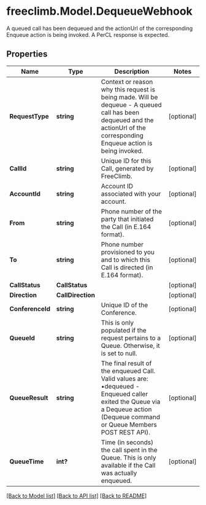 # freeclimb.Model.DequeueWebhook

A queued call has been dequeued and the actionUrl of the corresponding Enqueue action is being invoked. A PerCL response is expected.
## Properties

Name | Type | Description | Notes
------------ | ------------- | ------------- | -------------
**RequestType** | **string** | Context or reason why this request is being made. Will be dequeue - A queued call has been dequeued and the actionUrl of the corresponding Enqueue action is being invoked. | [optional] 
**CallId** | **string** | Unique ID for this Call, generated by FreeClimb. | [optional] 
**AccountId** | **string** | Account ID associated with your account. | [optional] 
**From** | **string** | Phone number of the party that initiated the Call (in E.164 format). | [optional] 
**To** | **string** | Phone number provisioned to you and to which this Call is directed (in E.164 format). | [optional] 
**CallStatus** | **CallStatus** |  | [optional] 
**Direction** | **CallDirection** |  | [optional] 
**ConferenceId** | **string** | Unique ID of the Conference. | [optional] 
**QueueId** | **string** | This is only populated if the request pertains to a Queue. Otherwise, it is set to null. | [optional] 
**QueueResult** | **string** | The final result of the enqueued Call. Valid values are: •dequeued - Enqueued caller exited the Queue via a Dequeue action (Dequeue command or Queue Members POST REST API). | [optional] 
**QueueTime** | **int?** | Time (in seconds) the call spent in the Queue. This is only available if the Call was actually enqueued. | [optional] 

[[Back to Model list]](../README.md#documentation-for-models) [[Back to API list]](../README.md#documentation-for-api-endpoints) [[Back to README]](../README.md)

